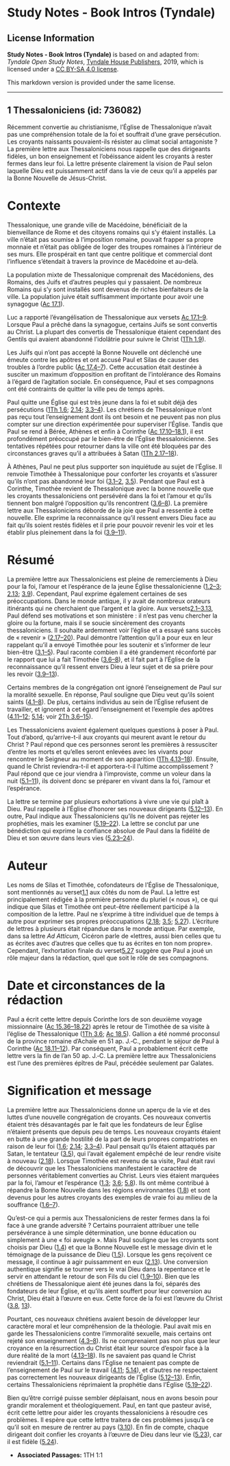 # Study Notes - Book Intros (Tyndale)

## License Information

**Study Notes - Book Intros (Tyndale)** is based on and adapted from: _Tyndale Open Study Notes_, [Tyndale House Publishers](https://tyndaleopenresources.com/), 2019, which is licensed under a [CC BY-SA 4.0 license](https://creativecommons.org/licenses/by-sa/4.0/legalcode.en).

This markdown version is provided under the same license.



--------------------------------

## 1 Thessaloniciens (id: 736082)

Récemment convertie au christianisme, l’Église de Thessalonique n’avait pas une compréhension totale de la foi et souffrait d’une grave persécution. Les croyants naissants pouvaient\-ils résister au climat social antagoniste ? La première lettre aux Thessaloniciens nous rappelle que des dirigeants fidèles, un bon enseignement et l’obéissance aident les croyants à rester fermes dans leur foi. La lettre présente clairement la vision de Paul selon laquelle Dieu est puissamment actif dans la vie de ceux qu’il a appelés par la Bonne Nouvelle de Jésus\-Christ.

Contexte
========

Thessalonique, une grande ville de Macédoine, bénéficiait de la bienveillance de Rome et des citoyens romains qui s’y étaient installés. La ville n’était pas soumise à l’imposition romaine, pouvait frapper sa propre monnaie et n’était pas obligée de loger des troupes romaines à l’intérieur de ses murs. Elle prospérait en tant que centre politique et commercial dont l’influence s’étendait à travers la province de Macédoine et au\-delà.

La population mixte de Thessalonique comprenait des Macédoniens, des Romains, des Juifs et d’autres peuples qui y passaient. De nombreux Romains qui s’y sont installés sont devenus de riches bienfaiteurs de la ville. La population juive était suffisamment importante pour avoir une synagogue ([Ac 17\.1](https://ref.ly/Acts17:1)).

Luc a rapporté l’évangélisation de Thessalonique aux versets [Ac 17\.1–9](https://ref.ly/Acts17:1-Acts17:9). Lorsque Paul a prêché dans la synagogue, certains Juifs se sont convertis au Christ. La plupart des convertis de Thessalonique étaient cependant des Gentils qui avaient abandonné l’idolâtrie pour suivre le Christ ([1Th 1\.9](https://ref.ly/1Thess1:9)).

Les Juifs qui n’ont pas accepté la Bonne Nouvelle ont déclenché une émeute contre les apôtres et ont accusé Paul et Silas de causer des troubles à l’ordre public ([Ac 17\.4–7](https://ref.ly/Acts17:4-Acts17:7)). Cette accusation était destinée à susciter un maximum d’opposition en profitant de l’intolérance des Romains à l’égard de l’agitation sociale. En conséquence, Paul et ses compagnons ont été contraints de quitter la ville peu de temps après.

Paul quitte une Église qui est très jeune dans la foi et subit déjà des persécutions ([1Th 1\.6](https://ref.ly/1Thess1:6); [2\.14](https://ref.ly/1Thess2:14); [3\.3–4](https://ref.ly/1Thess3:3-1Thess3:4)). Les chrétiens de Thessalonique n’ont pas reçu tout l’enseignement dont ils ont besoin et ne peuvent pas non plus compter sur une direction expérimentée pour superviser l’Église. Tandis que Paul se rend à Bérée, Athènes et enfin à Corinthe ([Ac 17\.10–18\.1](https://ref.ly/Acts17:10-Acts18:1)), il est profondément préoccupé par le bien\-être de l’Église thessalonicienne. Ses tentatives répétées pour retourner dans la ville ont été bloquées par des circonstances graves qu’il a attribuées à Satan ([1Th 2\.17–18](https://ref.ly/1Thess2:17-1Thess2:18)).

À Athènes, Paul ne peut plus supporter son inquiétude au sujet de l’Église. Il renvoie Timothée à Thessalonique pour conforter les croyants et s’assurer qu’ils n’ont pas abandonné leur foi ([3\.1–2](https://ref.ly/1Thess3:1-1Thess3:2), [3\.5](https://ref.ly/1Thess3:5)). Pendant que Paul est à Corinthe, Timothée revient de Thessalonique avec la bonne nouvelle que les croyants thessaloniciens ont persévéré dans la foi et l’amour et qu’ils tiennent bon malgré l’opposition qu’ils rencontrent ([3\.6–8](https://ref.ly/1Thess3:6-1Thess3:8)). La première lettre aux Thessaloniciens déborde de la joie que Paul a ressentie à cette nouvelle. Elle exprime la reconnaissance qu’il ressent envers Dieu face au fait qu’ils soient restés fidèles et il prie pour pouvoir revenir les voir et les établir plus pleinement dans la foi ([3\.9–11](https://ref.ly/1Thess3:9-1Thess3:11)).

Résumé
======

La première lettre aux Thessaloniciens est pleine de remerciements à Dieu pour la foi, l’amour et l’espérance de la jeune Église thessalonicienne ([1\.2–3](https://ref.ly/1Thess1:2-1Thess1:3); [2\.13](https://ref.ly/1Thess2:13); [3\.9](https://ref.ly/1Thess3:9)). Cependant, Paul exprime également certaines de ses préoccupations. Dans le monde antique, il y avait de nombreux orateurs itinérants qui ne cherchaient que l’argent et la gloire. Aux versets[2\.1–3\.13](https://ref.ly/1Thess2:1-1Thess3:13), Paul défend ses motivations et son ministère : il n’est pas venu chercher la gloire ou la fortune, mais il se soucie sincèrement des croyants thessaloniciens. Il souhaite ardemment voir l’église et a essayé sans succès de « revenir » ([2\.17–20](https://ref.ly/1Thess2:17-1Thess2:20)). Paul démontre l’attention qu’il a pour eux en leur rappelant qu’il a envoyé Timothée pour les soutenir et s’informer de leur bien\-être ([3\.1–5](https://ref.ly/1Thess3:1-1Thess3:5)). Paul raconte combien il a été grandement réconforté par le rapport que lui a fait Timothée ([3\.6–8](https://ref.ly/1Thess3:6-1Thess3:8)), et il fait part à l’Église de la reconnaissance qu’il ressent envers Dieu à leur sujet et de sa prière pour les revoir ([3\.9–13](https://ref.ly/1Thess3:9-1Thess3:13)).

Certains membres de la congrégation ont ignoré l’enseignement de Paul sur la moralité sexuelle. En réponse, Paul souligne que Dieu veut qu’ils soient saints ([4\.1–8](https://ref.ly/1Thess4:1-1Thess4:8)). De plus, certains individus au sein de l’Église refusent de travailler, et ignorent à cet égard l’enseignement et l’exemple des apôtres ([4\.11–12](https://ref.ly/1Thess4:11-1Thess4:12); [5\.14](https://ref.ly/1Thess5:14); voir [2Th 3\.6–15](https://ref.ly/2Thess3:6-2Thess3:15)).

Les Thessaloniciens avaient également quelques questions à poser à Paul. Tout d’abord, qu’arrive\-t\-il aux croyants qui meurent avant le retour du Christ ? Paul répond que ces personnes seront les premières à ressusciter d’entre les morts et qu’elles seront enlevées avec les vivants pour rencontrer le Seigneur au moment de son apparition ([1Th 4\.13–18](https://ref.ly/1Thess4:13-1Thess4:18)). Ensuite, quand le Christ reviendra\-t\-il et apportera\-t\-il l’ultime accomplissement ? Paul répond que ce jour viendra à l’improviste, comme un voleur dans la nuit ([5\.1–11](https://ref.ly/1Thess5:1-1Thess5:11)), ils doivent donc se préparer en vivant dans la foi, l’amour et l’espérance.

La lettre se termine par plusieurs exhortations à vivre une vie qui plaît à Dieu. Paul rappelle à l’Église d’honorer ses nouveaux dirigeants ([5\.12–13](https://ref.ly/1Thess5:12-1Thess5:13)). En outre, Paul indique aux Thessaloniciens qu’ils ne doivent pas rejeter les prophéties, mais les examiner ([5\.19–22](https://ref.ly/1Thess5:19-1Thess5:22)). La lettre se conclut par une bénédiction qui exprime la confiance absolue de Paul dans la fidélité de Dieu et son œuvre dans leurs vies ([5\.23–24](https://ref.ly/1Thess5:23-1Thess5:24)).

Auteur
======

Les noms de Silas et Timothée, cofondateurs de l’Église de Thessalonique, sont mentionnés au verset[1\.1](https://ref.ly/1Thess1:1) aux côtés du nom de Paul. La lettre est principalement rédigée à la première personne du pluriel (« nous »), ce qui indique que Silas et Timothée ont peut\-être réellement participé à la composition de la lettre. Paul ne s’exprime à titre individuel que de temps à autre pour exprimer ses propres préoccupations ([2\.18](https://ref.ly/1Thess2:18); [3\.5](https://ref.ly/1Thess3:5); [5\.27](https://ref.ly/1Thess5:27)). L’écriture de lettres à plusieurs était répandue dans le monde antique. Par exemple, dans sa lettre *Ad Atticum,* Cicéron parle de «lettres, aussi bien celles que tu as écrites avec d’autres que celles que tu as écrites en ton nom propre». Cependant, l’exhortation finale du verset[5\.27](https://ref.ly/1Thess5:27) suggère que Paul a joué un rôle majeur dans la rédaction, quel que soit le rôle de ses compagnons.

Date et circonstances de la rédaction
=====================================

Paul a écrit cette lettre depuis Corinthe lors de son deuxième voyage missionnaire ([Ac 15\.36–18\.22](https://ref.ly/Acts15:36-Acts18:22)) après le retour de Timothée de sa visite à l’église de Thessalonique ([1Th 3\.6](https://ref.ly/1Thess3:6); [Ac 18\.5](https://ref.ly/Acts18:5)). Gallion a été nommé proconsul de la province romaine d’Achaïe en 51 ap. J.‑C., pendant le séjour de Paul à Corinthe ([Ac 18\.11–12](https://ref.ly/Acts18:11-Acts18:12)). Par conséquent, Paul a probablement écrit cette lettre vers la fin de l’an 50 ap. J.‑C. La première lettre aux Thessaloniciens est l’une des premières épîtres de Paul, précédée seulement par Galates.

Signification et message
========================

La première lettre aux Thessaloniciens donne un aperçu de la vie et des luttes d’une nouvelle congrégation de croyants. Ces nouveaux convertis étaient très désavantagés par le fait que les fondateurs de leur Église n’étaient présents que depuis peu de temps. Les nouveaux croyants étaient en butte à une grande hostilité de la part de leurs propres compatriotes en raison de leur foi ([1\.6](https://ref.ly/1Thess1:6); [2\.14](https://ref.ly/1Thess2:14); [3\.3–4](https://ref.ly/1Thess3:3-1Thess3:4)). Paul pensait qu’ils étaient attaqués par Satan, le tentateur ([3\.5](https://ref.ly/1Thess3:5)), qui l’avait également empêché de leur rendre visite à nouveau ([2\.18](https://ref.ly/1Thess2:18)). Lorsque Timothée est revenu de sa visite, Paul était ravi de découvrir que les Thessaloniciens manifestaient le caractère de personnes véritablement converties au Christ. Leurs vies étaient marquées par la foi, l’amour et l’espérance ([1\.3](https://ref.ly/1Thess1:3); [3\.6](https://ref.ly/1Thess3:6); [5\.8](https://ref.ly/1Thess5:8)). Ils ont même contribué à répandre la Bonne Nouvelle dans les régions environnantes ([1\.8](https://ref.ly/1Thess1:8)) et sont devenus pour les autres croyants des exemples de vraie foi au milieu de la souffrance ([1\.6–7](https://ref.ly/1Thess1:6-1Thess1:7)).

Qu’est\-ce qui a permis aux Thessaloniciens de rester fermes dans la foi face à une grande adversité ? Certains pourraient attribuer une telle persévérance à une simple détermination, une bonne éducation ou simplement à une « foi aveugle ». Mais Paul souligne que les croyants sont choisis par Dieu ([1\.4](https://ref.ly/1Thess1:4)) et que la Bonne Nouvelle est le message divin et le témoignage de la puissance de Dieu ([1\.5](https://ref.ly/1Thess1:5)). Lorsque les gens reçoivent ce message, il continue à agir puissamment en eux ([2\.13](https://ref.ly/1Thess2:13)). Une conversion authentique signifie se tourner vers le vrai Dieu dans la repentance et le servir en attendant le retour de son Fils du ciel ([1\.9–10](https://ref.ly/1Thess1:9-1Thess1:10)). Bien que les chrétiens de Thessalonique aient été jeunes dans la foi, séparés des fondateurs de leur Église, et qu’ils aient souffert pour leur conversion au Christ, Dieu était à l’œuvre en eux. Cette force de la foi est l’œuvre du Christ ([3\.8](https://ref.ly/1Thess3:8), [13](https://ref.ly/1Thess3:13)).

Pourtant, ces nouveaux chrétiens avaient besoin de développer leur caractère moral et leur compréhension de la théologie. Paul avait mis en garde les Thessaloniciens contre l’immoralité sexuelle, mais certains ont rejeté son enseignement ([4\.3–8](https://ref.ly/1Thess4:3-1Thess4:8)). Ils ne comprenaient pas non plus que leur croyance en la résurrection du Christ était leur source d’espoir face à la dure réalité de la mort ([4\.13–18](https://ref.ly/1Thess4:13-1Thess4:18)). Ils ne savaient pas quand le Christ reviendrait ([5\.1–11](https://ref.ly/1Thess5:1-1Thess5:11)). Certains dans l’Église ne tenaient pas compte de l’enseignement de Paul sur le travail ([4\.11](https://ref.ly/1Thess4:11); [5\.14](https://ref.ly/1Thess5:14)), et d’autres ne respectaient pas correctement les nouveaux dirigeants de l’Église ([5\.12–13](https://ref.ly/1Thess5:12-1Thess5:13)). Enfin, certains Thessaloniciens réprimaient la prophétie dans l’Église ([5\.19–22](https://ref.ly/1Thess5:19-1Thess5:22)).

Bien qu’être corrigé puisse sembler déplaisant, nous en avons besoin pour grandir moralement et théologiquement. Paul, en tant que pasteur avisé, écrit cette lettre pour aider les croyants thessaloniciens à résoudre ces problèmes. Il espère que cette lettre traitera de ces problèmes jusqu’à ce qu’il soit en mesure de rentrer au pays ([3\.10](https://ref.ly/1Thess3:10)). En fin de compte, chaque dirigeant doit confier les croyants à l’œuvre de Dieu dans leur vie ([5\.23](https://ref.ly/1Thess5:23)), car il est fidèle ([5\.24](https://ref.ly/1Thess5:24)).

* **Associated Passages:** 1TH 1:1

